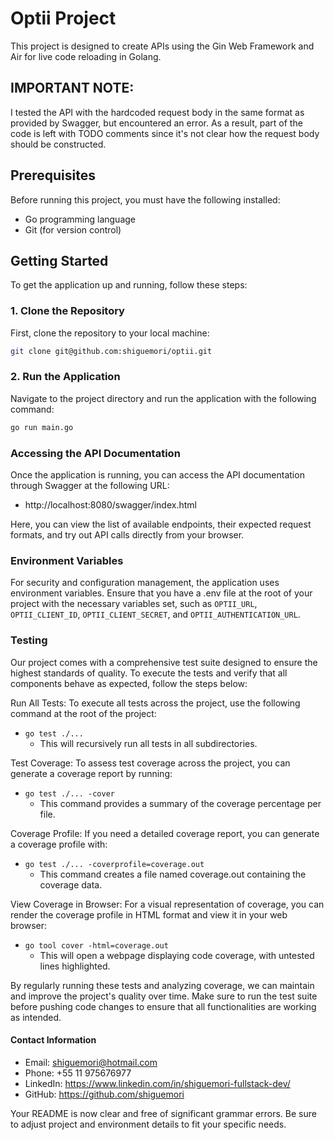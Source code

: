 # Optii Project

This project is designed to create APIs using the Gin Web Framework and Air for live code reloading in Golang.

## IMPORTANT NOTE:
I tested the API with the hardcoded request body in the same format as provided by Swagger, but encountered an error. As a result, part of the code is left with TODO comments since it's not clear how the request body should be constructed.

## Prerequisites

Before running this project, you must have the following installed:

- Go programming language
- Git (for version control)

## Getting Started

To get the application up and running, follow these steps:

### 1. Clone the Repository

First, clone the repository to your local machine:

```sh
git clone git@github.com:shiguemori/optii.git
```

### 2. Run the Application

Navigate to the project directory and run the application with the following command:

```sh
go run main.go
```

### Accessing the API Documentation

Once the application is running, you can access the API documentation through Swagger at the following URL:

- http://localhost:8080/swagger/index.html

Here, you can view the list of available endpoints, their expected request formats, and try out API calls directly from your browser.

### Environment Variables

For security and configuration management, the application uses environment variables. Ensure that you have a .env file at the root of your project with the necessary variables set, such as `OPTII_URL`, `OPTII_CLIENT_ID`, `OPTII_CLIENT_SECRET`, and `OPTII_AUTHENTICATION_URL`.

### Testing

Our project comes with a comprehensive test suite designed to ensure the highest standards of quality. To execute the tests and verify that all components behave as expected, follow the steps below:

Run All Tests: To execute all tests across the project, use the following command at the root of the project:

- ```go test ./...```
    - This will recursively run all tests in all subdirectories.

Test Coverage: To assess test coverage across the project, you can generate a coverage report by running:

- ```go test ./... -cover```
    - This command provides a summary of the coverage percentage per file.

Coverage Profile: If you need a detailed coverage report, you can generate a coverage profile with:

- ```go test ./... -coverprofile=coverage.out```
    - This command creates a file named coverage.out containing the coverage data.

View Coverage in Browser: For a visual representation of coverage, you can render the coverage profile in HTML format and view it in your web browser:
- ```go tool cover -html=coverage.out```
    - This will open a webpage displaying code coverage, with untested lines highlighted.

By regularly running these tests and analyzing coverage, we can maintain and improve the project's quality over time. Make sure to run the test suite before pushing code changes to ensure that all functionalities are working as intended.

#### Contact Information
- Email: shiguemori@hotmail.com
- Phone: +55 11 975676977
- LinkedIn: https://www.linkedin.com/in/shiguemori-fullstack-dev/
- GitHub: https://github.com/shiguemori

Your README is now clear and free of significant grammar errors. Be sure to adjust project and environment details to fit your specific needs.